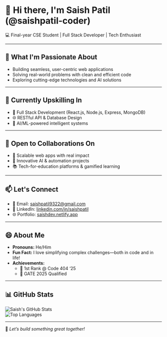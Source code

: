 # 👋 Hi there, I'm Saish Patil (@saishpatil-coder)  

💻 Final-year CSE Student | Full Stack Developer | Tech Enthusiast  

---

## 👀 What I'm Passionate About  
- Building seamless, user-centric web applications  
- Solving real-world problems with clean and efficient code  
- Exploring cutting-edge technologies and AI solutions  

---

## 🌱 Currently Upskilling In  
- 🔧 Full Stack Development (React.js, Node.js, Express, MongoDB)  
- 🌐 RESTful API & Database Design  
- 🤖 AI/ML-powered intelligent systems  

---

## 🤝 Open to Collaborations On  
- 🌟 Scalable web apps with real impact  
- 🚀 Innovative AI & automation projects  
- 📚 Tech-for-education platforms & gamified learning  

---

## 📫 Let's Connect  
- 📧 Email: [saishpatil9322@gmail.com](mailto:saishpatil9322@gmail.com)  
- 💼 LinkedIn: [linkedin.com/in/saishpatil](https://linkedin.com/in/saishpatil)  
- 🌐 Portfolio: [saishdev.netlify.app](https://saish-patil.netlify.app) <!-- Optional if you have a personal site -->

---

## 😄 About Me  
- **Pronouns:** He/Him  
- **Fun Fact:** I love simplifying complex challenges—both in code and in life!  
- **Achievements:**  
  - 🥇 1st Rank @ Code 404 ‘25  
  - 🧠 GATE 2025 Qualified  

---

## 📊 GitHub Stats  
![Saish's GitHub Stats](https://github-readme-stats.vercel.app/api?username=saishpatil-coder&show_icons=true&theme=radical)  
![Top Languages](https://github-readme-stats.vercel.app/api/top-langs/?username=saishpatil-coder&layout=compact&theme=radical)

---

🔗 *Let’s build something great together!*
